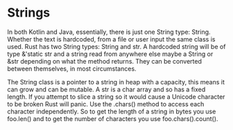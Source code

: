 # Strings

In both Kotlin and Java, essentially, there is just one String type: String. Whether the text is hardcoded, from a file or user input the same class is used. Rust has two String types: String and str. A hardcoded string will be of type &'static str and a string read from anywhere else maybe a String or &str depending on what the method returns. They can be converted between themselves, in most circumstances.

The String class is a pointer to a string in heap with a capacity, this means it can grow and can be mutable. A str is a char array and so has a fixed length.
If you attempt to slice a string so it would cause a Unicode character to be broken Rust will panic. Use the .chars() method to access each character independently. So to get the length of a string in bytes you use foo.len() and to get the number of characters you use foo.chars().count().